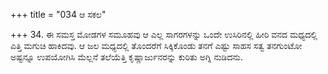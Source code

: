 +++
title = "034 ಆ ಸಕಲ"

+++
34. ಈ ಸಮಸ್ತ ಮೋಡಗಳ ಸಮೂಹವು ಆ ಎಲ್ಲ ಸಾಗರಗಳನ್ನು ಒಂದೇ ಉಸಿರಿನಲ್ಲಿ ಹೀರಿ ವನದ ಮಧ್ಯದಲ್ಲಿ ಎತ್ತಿ ಮಗುಚಿ ಹಾಕಿದವು. ಆ ಜಲ ಮಧ್ಯದಲ್ಲಿ ತೊಂದರೆಗೆ ಸಿಕ್ಕಿಕೊಂಡು ತನಗೆ ಎಷ್ಟು ಸಾಹಸ ಸತ್ವ ತನಗುಂಟೋ ಅಷ್ಟನ್ನೂ ಉಪಯೋಗಿಸಿ ಮೆಲ್ಲನೆ ತಲೆಯೆತ್ತಿ ಕೃಷ್ಣಾರ್ಜುನರನ್ನು ಕುರಿತು ಅಗ್ನಿ ನುಡಿದನು.